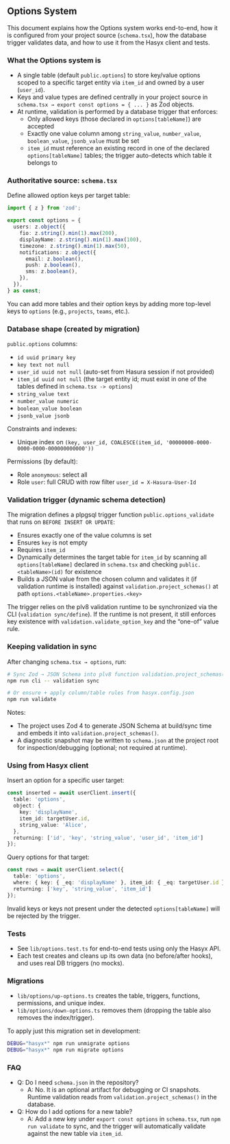 ## Options System

This document explains how the Options system works end-to-end, how it is configured from your project source (`schema.tsx`), how the database trigger validates data, and how to use it from the Hasyx client and tests.

### What the Options system is

- A single table (default `public.options`) to store key/value options scoped to a specific target entity via `item_id` and owned by a user (`user_id`).
- Keys and value types are defined centrally in your project source in `schema.tsx → export const options = { ... }` as Zod objects.
- At runtime, validation is performed by a database trigger that enforces:
  - Only allowed keys (those declared in `options[tableName]`) are accepted
  - Exactly one value column among `string_value`, `number_value`, `boolean_value`, `jsonb_value` must be set
  - `item_id` must reference an existing record in one of the declared `options[tableName]` tables; the trigger auto-detects which table it belongs to

### Authoritative source: `schema.tsx`

Define allowed option keys per target table:

```ts
import { z } from 'zod';

export const options = {
  users: z.object({
    fio: z.string().min(1).max(200),
    displayName: z.string().min(1).max(100),
    timezone: z.string().min(1).max(50),
    notifications: z.object({
      email: z.boolean(),
      push: z.boolean(),
      sms: z.boolean(),
    }),
  }),
} as const;
```

You can add more tables and their option keys by adding more top-level keys to `options` (e.g., `projects`, `teams`, etc.).

### Database shape (created by migration)

`public.options` columns:

- `id uuid primary key`
- `key text not null`
- `user_id uuid not null` (auto-set from Hasura session if not provided)
- `item_id uuid not null` (the target entity id; must exist in one of the tables defined in `schema.tsx -> options`)
- `string_value text`
- `number_value numeric`
- `boolean_value boolean`
- `jsonb_value jsonb`

Constraints and indexes:

- Unique index on `(key, user_id, COALESCE(item_id, '00000000-0000-0000-0000-000000000000'))`

Permissions (by default):

- Role `anonymous`: select all
- Role `user`: full CRUD with row filter `user_id = X-Hasura-User-Id`

### Validation trigger (dynamic schema detection)

The migration defines a plpgsql trigger function `public.options_validate` that runs on `BEFORE INSERT OR UPDATE`:

- Ensures exactly one of the value columns is set
- Ensures `key` is not empty
- Requires `item_id`
- Dynamically determines the target table for `item_id` by scanning all `options[tableName]` declared in `schema.tsx` and checking `public.<tableName>(id)` for existence
- Builds a JSON value from the chosen column and validates it (if validation runtime is installed) against `validation.project_schemas()` at path `options.<tableName>.properties.<key>`

The trigger relies on the plv8 validation runtime to be synchronized via the CLI (`validation sync/define`). If the runtime is not present, it still enforces key existence with `validation.validate_option_key` and the “one-of” value rule.

### Keeping validation in sync

After changing `schema.tsx → options`, run:

```bash
# Sync Zod → JSON Schema into plv8 function validation.project_schemas()
npm run cli -- validation sync

# Or ensure + apply column/table rules from hasyx.config.json
npm run validate
```

Notes:

- The project uses Zod 4 to generate JSON Schema at build/sync time and embeds it into `validation.project_schemas()`.
- A diagnostic snapshot may be written to `schema.json` at the project root for inspection/debugging (optional; not required at runtime).

### Using from Hasyx client

Insert an option for a specific user target:

```ts
const inserted = await userClient.insert({
  table: 'options',
  object: {
    key: 'displayName',
    item_id: targetUser.id,
    string_value: 'Alice',
  },
  returning: ['id', 'key', 'string_value', 'user_id', 'item_id']
});
```

Query options for that target:

```ts
const rows = await userClient.select({
  table: 'options',
  where: { key: { _eq: 'displayName' }, item_id: { _eq: targetUser.id } },
  returning: ['key', 'string_value', 'item_id']
});
```

Invalid keys or keys not present under the detected `options[tableName]` will be rejected by the trigger.

### Tests

- See `lib/options.test.ts` for end-to-end tests using only the Hasyx API.
- Each test creates and cleans up its own data (no before/after hooks), and uses real DB triggers (no mocks).

### Migrations

- `lib/options/up-options.ts` creates the table, triggers, functions, permissions, and unique index.
- `lib/options/down-options.ts` removes them (dropping the table also removes the index/trigger).

To apply just this migration set in development:

```bash
DEBUG="hasyx*" npm run unmigrate options
DEBUG="hasyx*" npm run migrate options
```

### FAQ

- Q: Do I need `schema.json` in the repository?
  - A: No. It is an optional artifact for debugging or CI snapshots. Runtime validation reads from `validation.project_schemas()` in the database.
- Q: How do I add options for a new table?
  - A: Add a new key under `export const options` in `schema.tsx`, run `npm run validate` to sync, and the trigger will automatically validate against the new table via `item_id`.


